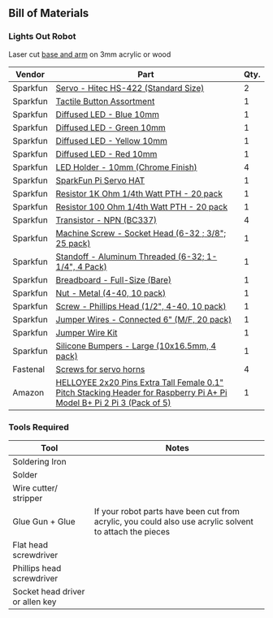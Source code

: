 ## Bill of Materials

### Lights Out Robot

Laser cut [base and arm](https://github.com/udacity/gym-jetson/blob/master/robot_construction/gtc_base_arm.dxf) on 3mm acrylic or wood

| Vendor       | Part          | Qty.  |
| ------------ | ------------- | ----- |
| Sparkfun | [Servo - Hitec HS-422 (Standard Size)](https://www.sparkfun.com/products/11884) | 2 |
| Sparkfun | [Tactile Button Assortment](https://www.sparkfun.com/products/10302) | 1 |
| Sparkfun | [Diffused LED - Blue 10mm](https://www.sparkfun.com/products/10635) | 1 |
| Sparkfun | [Diffused LED - Green 10mm](https://www.sparkfun.com/products/10633) | 1 |
| Sparkfun | [Diffused LED - Yellow 10mm](https://www.sparkfun.com/products/10634) | 1 |
| Sparkfun | [Diffused LED - Red 10mm](https://www.sparkfun.com/products/10632) | 1 |
| Sparkfun | [LED Holder - 10mm (Chrome Finish)](https://www.sparkfun.com/products/11148) | 4 |
| Sparkfun | [SparkFun Pi Servo HAT](https://www.sparkfun.com/products/14328) | 1 |
| Sparkfun | [Resistor 1K Ohm 1/4th Watt PTH - 20 pack](https://www.sparkfun.com/products/13760) | 1 |
| Sparkfun | [Resistor 100 Ohm 1/4th Watt PTH - 20 pack](https://www.sparkfun.com/products/13761) | 1 |
| Sparkfun | [Transistor - NPN (BC337)](https://www.sparkfun.com/products/13689) | 4 |
| Sparkfun | [Machine Screw - Socket Head (6-32 ; 3/8"; 25 pack)](https://www.sparkfun.com/products/12423) | 1 |
| Sparkfun | [Standoff - Aluminum Threaded (6-32; 1-1/4", 4 Pack)](https://www.sparkfun.com/products/13136) | 1 |
| Sparkfun | [Breadboard - Full-Size (Bare)](https://www.sparkfun.com/products/12615) | 1 |
| Sparkfun | [Nut - Metal (4-40, 10 pack)](https://www.sparkfun.com/products/10454) | 1 |
| Sparkfun | [Screw - Phillips Head (1/2", 4-40, 10 pack)](https://www.sparkfun.com/products/10452) | 1 |
| Sparkfun | [Jumper Wires - Connected 6" (M/F, 20 pack)](https://www.sparkfun.com/products/12794) | 1 |
| Sparkfun | [Jumper Wire Kit](https://www.sparkfun.com/products/124) | 1 |
| Sparkfun | [Silicone Bumpers - Large (10x16.5mm, 4 pack)](https://www.sparkfun.com/products/10594) | 1 |
| Fastenal | [Screws for servo horns](https://www.fastenal.com/products/details/75403) | 4 |
| Amazon | [HELLOYEE 2x20 Pins Extra Tall Female 0.1" Pitch Stacking Header for Raspberry Pi A+ Pi Model B+ Pi 2 Pi 3 (Pack of 5)](https://www.amazon.ca/HELLOYEE-Female-Stacking-Header-Raspberry/dp/B071VFG82G/ref=sr_1_fkmr2_1?ie=UTF8&qid=1520001725&sr=8-1-fkmr2&keywords=40+pin++female+stacking+header) | 1 |

### Tools Required
| Tool      | Notes |
| ------------ |------ | 
| Soldering Iron |  |
| Solder | |
| Wire cutter/ stripper | |
| Glue Gun + Glue | If your robot parts have been cut from acrylic, you could also use acrylic solvent to attach the pieces |
| Flat head screwdriver | |
| Phillips head screwdriver | |
| Socket head driver or allen key | |
